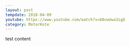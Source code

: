 ```yaml
---
layout: post
tempdate: 2018-04-09
youtube: https://www.youtube.com/watch?v=88vwUwa3igQ
category: MotorKote
---
```

test content